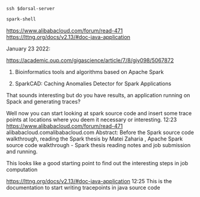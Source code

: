 ```console
ssh $dorsal-server
```

```bash
spark-shell
```

https://www.alibabacloud.com/forum/read-471
https://lttng.org/docs/v2.13/#doc-java-application


January 23 2022: 

https://academic.oup.com/gigascience/article/7/8/giy098/5067872
1. Bioinformatics tools and algorithms based on Apache Spark


2. SparkCAD: Caching Anomalies Detector for Spark Applications

That sounds interesting but do you have results, an application running on Spack and generating traces?

Well now you can start looking at spark source code and insert some trace points at locations where you deem it necessary or interesting.
12:23
https://www.alibabacloud.com/forum/read-471
alibabacloud.comalibabacloud.com
Abstract: Before the Spark source code walkthrough, reading the Spark thesis by Matei Zaharia , Apache Spark source code walkthrough - Spark thesis reading notes and job submission and running.

This looks like a good starting point to find out the interesting steps in job computation


https://lttng.org/docs/v2.13/#doc-java-application
12:25
This is the documentation to start writing tracepoints in java source code







